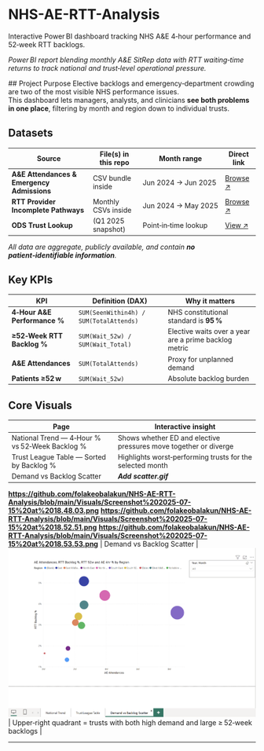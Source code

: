 # NHS-AE-RTT-Analysis
Interactive Power BI dashboard tracking NHS A&amp;E 4‑hour performance and 52‑week RTT backlogs.

*Power BI report blending monthly A&E SitRep data with RTT waiting‑time returns to track national and trust‑level operational pressure.*

## Project Purpose
Elective backlogs and emergency‑department crowding are two of the most visible NHS performance issues.  
This dashboard lets managers, analysts, and clinicians **see both problems in one place**, filtering by month and region down to individual trusts.

## Datasets

| Source | File(s) in this repo | Month range | Direct link |
|--------|---------------------|-------------|-------------|
| **A&E Attendances & Emergency Admissions** | CSV bundle inside | Jun 2024 → Jun 2025 | [Browse ↗](https://github.com/folakeobalakun/NHS-AE-RTT-Analysis/tree/main/June%202024%20-%20May%202025%20A%26E%20Data) |
| **RTT Provider Incomplete Pathways** | Monthly CSVs inside | Jun 2024 → May 2025 | [Browse ↗](https://github.com/folakeobalakun/NHS-AE-RTT-Analysis/tree/main/RTT%20June%202024-May%202025) |
| **ODS Trust Lookup** | (Q1 2025 snapshot) | Point‑in‑time lookup | [View ↗](https://github.com/folakeobalakun/NHS-AE-RTT-Analysis/blob/main/etr.csv) |

_All data are aggregate, publicly available, and contain **no patient‑identifiable information**._

## Key KPIs

| KPI | Definition (DAX) | Why it matters |
|-----|------------------|----------------|
| **4‑Hour A&E Performance %** | `SUM(SeenWithin4h) / SUM(TotalAttends)` | NHS constitutional standard is **95 %** |
| **≥52‑Week RTT Backlog %** | `SUM(Wait_52w) / SUM(Wait_Total)` | Elective waits over a year are a prime backlog metric |
| **A&E Attendances** | `SUM(TotalAttends)` | Proxy for unplanned demand |
| **Patients ≥52 w** | `SUM(Wait_52w)` | Absolute backlog burden |


## Core Visuals

| Page  | Interactive insight |
|------|---------------------|
| National Trend — 4‑Hour % vs 52‑Week Backlog % | Shows whether ED and elective pressures move together or diverge |
| Trust League Table — Sorted by Backlog % | Highlights worst‑performing trusts for the selected month |
| Demand vs Backlog Scatter | **_Add scatter.gif_** | Upper‑right quadrant = trusts with both high demand and high backlog |

**https://github.com/folakeobalakun/NHS-AE-RTT-Analysis/blob/main/Visuals/Screenshot%202025-07-15%20at%2018.48.03.png**
**https://github.com/folakeobalakun/NHS-AE-RTT-Analysis/blob/main/Visuals/Screenshot%202025-07-15%20at%2018.52.51.png**
**https://github.com/folakeobalakun/NHS-AE-RTT-Analysis/blob/main/Visuals/Screenshot%202025-07-15%20at%2018.53.53.png**
| Demand vs Backlog Scatter | ![Demand vs Backlog Scatter](https://raw.githubusercontent.com/folakeobalakun/NHS-AE-RTT-Analysis/main/Visuals/Screenshot%202025-07-15%20at%2018.53.53.png) | Upper‑right quadrant = trusts with both high demand and large ≥ 52‑week backlogs |

---
